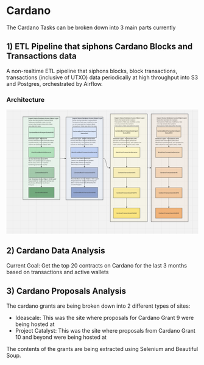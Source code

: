 # Cardano 

The Cardano Tasks can be broken down into 3 main parts currently 

## 1) ETL Pipeline that siphons Cardano Blocks and Transactions data 
A non-realtime ETL pipeline that siphons blocks, block transactions, transactions (inclusive of UTXO) data periodically
at high throughput into S3 and Postgres, orchestrated by Airflow.

### Architecture
![image](./images/cardano_etl_pipeline_architecture.png)


## 2) Cardano Data Analysis

Current Goal: Get the top 20 contracts on Cardano for the last 3 months based on transactions and active wallets


## 3) Cardano Proposals Analysis

The cardano grants are being broken down into 2 different types of sites:
- Ideascale: This was the site where proposals for Cardano Grant 9 were being hosted at
- Project Catalyst: This was the site where proposals from Cardano Grant 10 and beyond were being hosted at

The contents of the grants are being extracted using Selenium and Beautiful Soup.